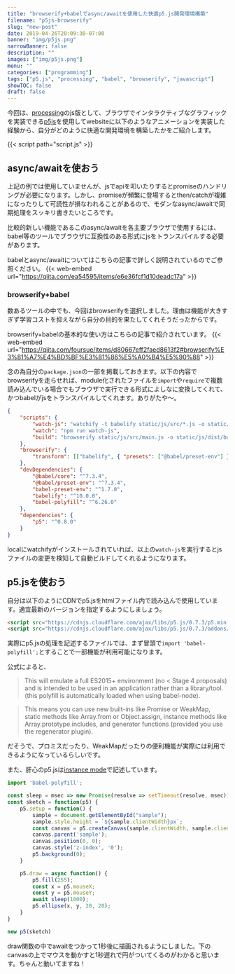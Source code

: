 ```yaml
---
title: "browserify+babelでasync/awaitを使用した快適p5.js開発環境構築"
filename: "p5js-browserify"
slug: "new-post"
date: 2019-04-26T20:09:30-07:00
banner: "img/p5js.png"
narrowBanner: false
description: ""
images: ["img/p5js.png"]
menu: ""
categories: ["programming"]
tags: ["p5.js", "processing", "babel", "browserify", "javascript"]
showTOC: false
draft: false
---
```


今回は、[processing](https://processing.org/)のjs版として、ブラウザでインタラクティブなグラフィックを実装できる[p5js](https://p5js.org)を使用してwebsiteに以下のようなアニメーションを実装した経験から、自分がどのように快適な開発環境を構築したかをご紹介します。

<!--more-->

<div id="p5js-example" style="margin:0px 20%;width:60%;height:auto;background:rgb(0,0,0,0);position:relative;"></div>

{{< script path="script.js" >}}

## async/awaitを使おう

上記の例では使用していませんが、jsでapiを叩いたりするとpromiseのハンドリングが必要になります。しかし、promiseが頻繁に登場するとthen/catchが複雑になったりして可読性が損なわれることがあるので、モダンなasync/awaitで同期処理をスッキリ書きたいところです。

比較的新しい機能であるこのasync/awaitを各主要ブラウザで使用するには、babel等のツールでブラウザに互換性のある形式にjsをトランスパイルする必要があります。

babelとasync/awaitについてはこちらの記事で詳しく説明されているのでご参照ください。
{{< web-embed url="https://qiita.com/ea54595/items/e6e36fcf1d10deadc17a" >}}

### browserify+babel

数あるツールの中でも、今回はbrowserifyを選択しました。理由は機能が大きすぎず学習コストを抑えながら自分の目的を果たしてくれそうだったからです。

browserify+babelの基本的な使い方はこちらの記事で紹介されています。
{{< web-embed url="https://qiita.com/foursue/items/d80667eff2faed8613f2#browserify%E3%81%A7%E4%BD%BF%E3%81%86%E5%A0%B4%E5%90%88" >}}

念の為自分の`package.json`の一部を掲載しておきます。以下の内容でbrowserifyを走らせれば、module化されたファイルを`import`や`require`で複数読み込んでいる場合でもブラウザで実行できる形式によしなに変換してくれて、かつbabelがjsをトランスパイルしてくれます。ありがたや〜。

```json    
{
    "scripts": {
        "watch-js": "watchify -t babelify static/js/src/*.js -o static/js/dist/bundle.js -dv",
        "watch": "npm run watch-js",
        "build": "browserify static/js/src/main.js -o static/js/dist/bundle.js"
    },
    "browserify": {
        "transform": [["babelify", { "presets": ["@babel/preset-env"] }]]
    },
    "devDependencies": {
        "@babel/core": "^7.3.4",
        "@babel/preset-env": "^7.3.4",
        "babel-preset-env": "^1.7.0",
        "babelify": "^10.0.0",
        "babel-polyfill": "^6.26.0"
    },
    "dependencies": {
        "p5": "^0.8.0"
    }
}
```

localにwatchifyがインストールされていれば、以上の`watch-js`を実行するとjsファイルの変更を検知して自動ビルドしてくれるようになります。

## p5.jsを使おう

自分は以下のようにCDNでp5.jsをhtmlファイル内で読み込んで使用しています。適宜最新のバージョンを指定するようにしましょう。
```html
<script src="https://cdnjs.cloudflare.com/ajax/libs/p5.js/0.7.3/p5.min.js"></script>
<script src="https://cdnjs.cloudflare.com/ajax/libs/p5.js/0.7.3/addons/p5.dom.min.js"></script>
```

実際にp5.jsの処理を記述するファイルでは、まず冒頭で`import 'babel-polyfill';`とすることで一部機能が利用可能になります。

公式によると、

>This will emulate a full ES2015+ environment (no < Stage 4 proposals) and is intended to be used in an application rather than a library/tool. (this polyfill is automatically loaded when using babel-node).

>This means you can use new built-ins like Promise or WeakMap, static methods like Array.from or Object.assign, instance methods like Array.prototype.includes, and generator functions (provided you use the regenerator plugin). 

だそうで、プロミスだったり、WeakMapだったりの便利機能が実際には利用できるようになっているらしいです。

また、肝心のp5.jsは[instance mode](https://github.com/processing/p5.js/wiki/Global-and-instance-mode)で記述しています。

```js
import 'babel-polyfill';

const sleep = msec => new Promise(resolve => setTimeout(resolve, msec));
const sketch = function(p5) {
    p5.setup = function() {
        sample = document.getElementById("sample");
        sample.style.height = `${sample.clientWidth}px`;
        const canvas = p5.createCanvas(sample.clientWidth, sample.clientHeight);
        canvas.parent('sample');
        canvas.position(0, 0);
        canvas.style('z-index', '0');
        p5.background(0);
    }

    p5.draw = async function() {
        p5.fill(255);
        const x = p5.mouseX;
        const y = p5.mouseY;
        await sleep(1000);
        p5.ellipse(x, y, 20, 20);
    }
}

new p5(sketch)
```

draw関数の中でawaitをつかって1秒後に描画されるようにしました。下のcanvasの上でマウスを動かすと1秒遅れで円がついてくるのがわかると思います。ちゃんと動いてますね！

<div id="sample" style="margin:0px 20%;width:60%;height:auto;background:rgb(0,0,0,0);position:relative;"></div>
